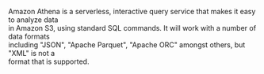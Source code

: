 Amazon Athena is a serverless, interactive query service that makes it easy to analyze data  
in Amazon S3, using standard SQL commands. It will work with a number of data formats  
including "JSON", "Apache Parquet", "Apache ORC" amongst others, but "XML" is not a  
format that is supported.